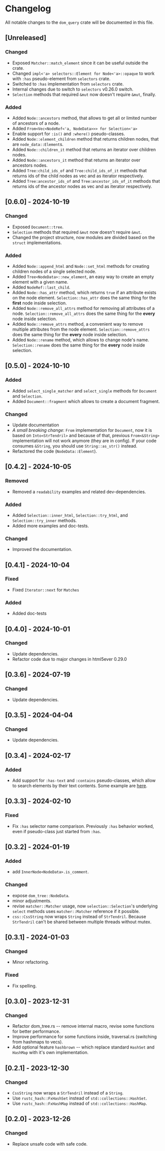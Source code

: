 # Changelog

All notable changes to the `dom_query` crate will be documented in this file.

## [Unreleased]

### Changed
- Exposed `Matcher::match_element` since it can be useful outside the crate.
- Changed `impl<'a> selectors::Element for Node<'a>::opaque` to work with `:has` pseudo-element from `selectors` crate.
- Switched to `:has` implementation from `selectors` crate.
- Internal changes due to switch to `selectors` v0.26.0 switch.
- `Selection` methods that required `&mut` now doesn't require `&mut`, finally.

### Added
- Added `Node::ancestors` method, that allows to get all or limited number of ancestors of a node.
- Added `From<Vec<NodeRef<'a, NodeData>>> for Selection<'a>`
- Enable support for `:is()` and `:where()` pseudo-classes.
- Added `Node::element_children` method that returns children nodes, that are `node_data::Element`s.
- Added `Node::children_it` method that returns an iterator over children nodes.
- Added `Node::ancestors_it` method that returns an iterator over ancestors nodes.
- Added `Tree:child_ids_of` and `Tree:child_ids_of_it` methods that returns ids of the child nodes as vec and as iterator respectively.
- Added `Tree:ancestor_ids_of` and `Tree:ancestor_ids_of_it` methods that returns ids of the ancestor nodes as vec and as iterator respectively.

## [0.6.0] - 2024-10-19

### Changed
- Exposed `Document::tree`.
- `Selection` methods that required `&mut` now doesn't require `&mut`.
- Changed the project structure, now modules are divided based on the `struct` implementations.

### Added
- Added `Node::append_html` and `Node::set_html` methods for creating children nodes of a single selected node.
- Added `Tree<NodeData>::new_element`, an easy way to create an empty element with a given name.
- Added `NodeRef::last_child`.
- Added `Node::has_attr` method, which returns `true` if an attribute exists on the node element. 
`Selection::has_attr` does the same thing for the **first** node inside selection.
- Added `Node::remove_all_attrs` method for removing all attributes of a node. 
`Selection::remove_all_attrs` does the same thing for the **every** node inside selection.
- Added `Node::remove_attrs` method, a convenient way to remove multiple attributes from the node element. 
`Selection::remove_attrs` does the same thing for the **every** node inside selection.
- Added `Node::rename` method, which allows to change node's name. 
`Selection::rename` does the same thing for the **every** node inside selection.


## [0.5.0] - 2024-10-10

### Added
- Added `select_single_matcher` and `select_single` methods for `Document` and `Selection`.
- Added `Document::fragment` which allows to create a document fragment.

### Changed
- Update documentation
- *A small breaking change*: `From` implementation for `Document`, now it is based on `Into<StrTendril>` and because of that, previous `From<&String>` implementation will not work anymore (they are in config). If your code consumes `&String`, you should use `String::as_str()` instead.
- Refactored the code (`NodeData::Element`).

## [0.4.2] - 2024-10-05

### Removed
- Removed a `readability` examples and related dev-dependencies.

### Added
- Added `Selection::inner_html`, `Selection::try_html`, and `Selection::try_inner` methods.
- Added more examples and doc-tests.

### Changed
- Improved the documentation.

## [0.4.1] - 2024-10-04

### Fixed
- Fixed `Iterator::next` for `Matches`

### Added
- Added doc-tests

## [0.4.0] - 2024-10-01

### Changed
- Update dependencies.
- Refactor code due to major changes in html5ever 0.29.0


## [0.3.6] - 2024-07-19

### Changed
- Update dependencies.

## [0.3.5] - 2024-04-04

### Changed
- Update dependencies.

## [0.3.4] - 2024-02-17

### Added
- Add support for `:has-text` and `:contains` pseudo-classes, which allow to search elements by their text contents. Some example are [here](./tests/pseudo-class.rs).

## [0.3.3] - 2024-02-10

### Fixed
- Fix `:has` selector name comparison. Previously `:has` behavior worked, even if pseudo-class just started from `:has`. 

## [0.3.2] - 2024-01-19

### Added

- add `InnerNode<NodeData>.is_comment`.

### Changed

- expose `dom_tree::NodeData`.
- minor adjustments.
- revise `matcher::Matcher` usage, now `selection::Selection`'s underlying `select` methods uses `matcher::Matcher` reference if it possible.
- `css::CssString` now wraps `String` instead of `StrTendril`. Because `StrTendril` can't be shared between multiple threads without mutex.

## [0.3.1] - 2024-01-03

### Changed

- Minor refactoring.

### Fixed

- Fix spelling.

## [0.3.0] - 2023-12-31

### Changed

- Refactor dom_tree.rs -- remove internal macro, revise some functions for better performance.
- Improve performance for some functions inside, traversal.rs (switching from  hashmaps to vecs).
- Add optional feature `hashbrown` -- which replace standard `HashSet` and `HashMap` with it's own implementation.

## [0.2.1] - 2023-12-30

### Changed

- `CssString` now wraps a `StrTendril` instead of a `String`.
- Use `rustc_hash::FxHashSet` instead of `std::collections::HashSet`.
- Use `rustc_hash::FxHashMap` instead of `std::collections::HashMap`.

## [0.2.0] - 2023-12-26

### Changed

- Replace unsafe code with safe code.
